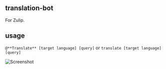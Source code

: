 translation-bot
---------------
For Zulip.

usage
-----
`@**Translate** [target language] [query]` or `translate [target language] [query]`

![Screenshot](http://i.imgur.com/OGrzdSn.png)
